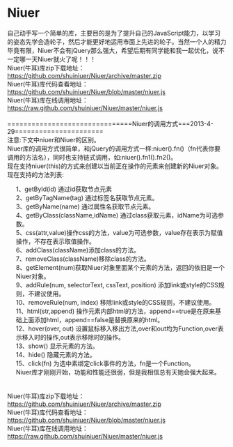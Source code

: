 Niuer
=====

自己动手写一个简单的库，主要目的是为了提升自己的JavaScript能力，以学习的姿态先学会造轮子，然后才能更好地运用市面上先进的轮子。当然一个人的精力毕竟有限，Niuer不会有jQuery那么强大，希望后期有同学能和我一起优化，说不一定哪一天Niuer就火了呢！！！<br/>
Niuer(牛耳)库zip下载地址：<a href="https://github.com/shuiniuer/Niuer/archive/master.zip" target="_blank">https://github.com/shuiniuer/Niuer/archive/master.zip</a>
<br/>
Niuer(牛耳)库代码查看地址：<a href="https://github.com/shuiniuer/Niuer/blob/master/niuer.js" target="_blank">https://github.com/shuiniuer/Niuer/blob/master/niuer.js</a>
<br/>
Niuer(牛耳)库在线调用地址：<a href="https://raw.github.com/shuiniuer/Niuer/master/niuer.js" target="_blank">https://raw.github.com/shuiniuer/Niuer/master/niuer.js</a>
<br/>
<br/>
===============================Niuer的调用方式===2013-4-29======================<br/>
注意:下文中niuer和Niuer的区别。<br/>
Niuer库的调用方式很简单，和jQuery的调用方式一样:niuer().fn()（fn代表你要调用的方法名），同时也支持链式调用，如:niuer().fn1().fn2()。<br/>
现在支持niuer(this)的方式来创建以当前正在操作的元素来创建新的Niuer对象。<br/>
现在支持的方法列表:<br/>
<div style="padding-left:20px;line-height:20px;">
1、getById(id) 通过id获取节点元素<br/>
2、getByTagName(tag) 通过标签名获取节点元素。<br/>
3、getByName(name) 通过属性名获取节点元素。<br/>
4、getByClass(className,idName) 通过class获取元素，idName为可选参数。<br/> 
5、css(attr,value)操作css的方法，value为可选参数，value存在表示为赋值操作，不存在表示取值操作。<br/>
6、addClass(className)添加class的方法。<br/>
7、removeClass(className)移除class的方法。<br/>
8、getElement(num)获取Niuer对象里面某个元素的方法，返回的依旧是一个Niuer对象。<br/>
9、addRule(num, selectorText, cssText, position) 添加link或style的CSS规则，不建议使用。<br/>
10、removeRule(num, index) 移除link或style的CSS规则，不建议使用。<br/>
11、html(str,append) 操作元素内部html的方法，append==true是在原来基础上面添加html，append==false是替换原来的html。<br/>
12、hover(over, out) 设置鼠标移入移出方法,over和out均为Function,over表示移入时的操作,out表示移除时的操作。<br/>
13、show() 显示元素的方法。<br/>
14、hide() 隐藏元素的方法。<br/>
15、click(fn) 为选中素绑定click事件的方法，fn是一个Function。<br/>
Niuer库才刚刚开始，功能和性能还很弱，但是我相信总有天她会强大起来。<br/>
</div>
<br/>
<br/>
Niuer(牛耳)库zip下载地址：<a href="https://github.com/shuiniuer/Niuer/archive/master.zip" target="_blank">https://github.com/shuiniuer/Niuer/archive/master.zip</a><br/>
Niuer(牛耳)库代码查看地址：<a href="https://github.com/shuiniuer/Niuer/blob/master/niuer.js" target="_blank">https://github.com/shuiniuer/Niuer/blob/master/niuer.js</a>
<br/>
Niuer(牛耳)库在线调用地址：<a href="https://raw.github.com/shuiniuer/Niuer/master/niuer.js" target="_blank">https://raw.github.com/shuiniuer/Niuer/master/niuer.js</a>
